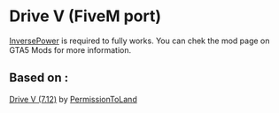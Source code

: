 # Drive V (FiveM port)
[InversePower](https://github.com/Weilher420/InversePower_FiveM_Port) is required to fully works. You can chek the mod page on GTA5 Mods for more information.

## Based on : <br /> ##
[Drive V (7.12)](https://gta5-mods.com/vehicles/drive-v-realistic-driving-car-handling) by [PermissionToLand](https://gta5-mods.com/users/PermissionToLand) <br/>
